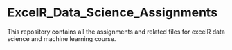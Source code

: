# ExcelR_Data_Science_Assignments
This repository contains all the assignments and related files for excelR data science and machine learning course.
